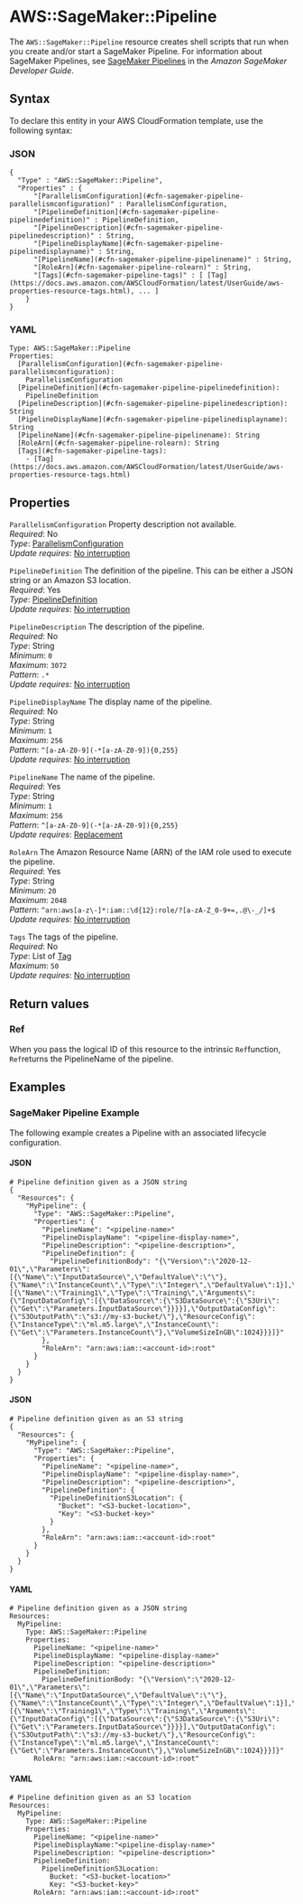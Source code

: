 # AWS::SageMaker::Pipeline<a name="aws-resource-sagemaker-pipeline"></a>

The `AWS::SageMaker::Pipeline` resource creates shell scripts that run when you create and/or start a SageMaker Pipeline\. For information about SageMaker Pipelines, see [SageMaker Pipelines](https://docs.aws.amazon.com/sagemaker/latest/dg/pipelines.html) in the *Amazon SageMaker Developer Guide*\.

## Syntax<a name="aws-resource-sagemaker-pipeline-syntax"></a>

To declare this entity in your AWS CloudFormation template, use the following syntax:

### JSON<a name="aws-resource-sagemaker-pipeline-syntax.json"></a>

```
{
  "Type" : "AWS::SageMaker::Pipeline",
  "Properties" : {
      "[ParallelismConfiguration](#cfn-sagemaker-pipeline-parallelismconfiguration)" : ParallelismConfiguration,
      "[PipelineDefinition](#cfn-sagemaker-pipeline-pipelinedefinition)" : PipelineDefinition,
      "[PipelineDescription](#cfn-sagemaker-pipeline-pipelinedescription)" : String,
      "[PipelineDisplayName](#cfn-sagemaker-pipeline-pipelinedisplayname)" : String,
      "[PipelineName](#cfn-sagemaker-pipeline-pipelinename)" : String,
      "[RoleArn](#cfn-sagemaker-pipeline-rolearn)" : String,
      "[Tags](#cfn-sagemaker-pipeline-tags)" : [ [Tag](https://docs.aws.amazon.com/AWSCloudFormation/latest/UserGuide/aws-properties-resource-tags.html), ... ]
    }
}
```

### YAML<a name="aws-resource-sagemaker-pipeline-syntax.yaml"></a>

```
Type: AWS::SageMaker::Pipeline
Properties: 
  [ParallelismConfiguration](#cfn-sagemaker-pipeline-parallelismconfiguration): 
    ParallelismConfiguration
  [PipelineDefinition](#cfn-sagemaker-pipeline-pipelinedefinition): 
    PipelineDefinition
  [PipelineDescription](#cfn-sagemaker-pipeline-pipelinedescription): String
  [PipelineDisplayName](#cfn-sagemaker-pipeline-pipelinedisplayname): String
  [PipelineName](#cfn-sagemaker-pipeline-pipelinename): String
  [RoleArn](#cfn-sagemaker-pipeline-rolearn): String
  [Tags](#cfn-sagemaker-pipeline-tags): 
    - [Tag](https://docs.aws.amazon.com/AWSCloudFormation/latest/UserGuide/aws-properties-resource-tags.html)
```

## Properties<a name="aws-resource-sagemaker-pipeline-properties"></a>

`ParallelismConfiguration`  <a name="cfn-sagemaker-pipeline-parallelismconfiguration"></a>
Property description not available\.  
*Required*: No  
*Type*: [ParallelismConfiguration](aws-properties-sagemaker-pipeline-parallelismconfiguration.md)  
*Update requires*: [No interruption](https://docs.aws.amazon.com/AWSCloudFormation/latest/UserGuide/using-cfn-updating-stacks-update-behaviors.html#update-no-interrupt)

`PipelineDefinition`  <a name="cfn-sagemaker-pipeline-pipelinedefinition"></a>
The definition of the pipeline\. This can be either a JSON string or an Amazon S3 location\.  
*Required*: Yes  
*Type*: [PipelineDefinition](aws-properties-sagemaker-pipeline-pipelinedefinition.md)  
*Update requires*: [No interruption](https://docs.aws.amazon.com/AWSCloudFormation/latest/UserGuide/using-cfn-updating-stacks-update-behaviors.html#update-no-interrupt)

`PipelineDescription`  <a name="cfn-sagemaker-pipeline-pipelinedescription"></a>
The description of the pipeline\.  
*Required*: No  
*Type*: String  
*Minimum*: `0`  
*Maximum*: `3072`  
*Pattern*: `.*`  
*Update requires*: [No interruption](https://docs.aws.amazon.com/AWSCloudFormation/latest/UserGuide/using-cfn-updating-stacks-update-behaviors.html#update-no-interrupt)

`PipelineDisplayName`  <a name="cfn-sagemaker-pipeline-pipelinedisplayname"></a>
The display name of the pipeline\.  
*Required*: No  
*Type*: String  
*Minimum*: `1`  
*Maximum*: `256`  
*Pattern*: `^[a-zA-Z0-9](-*[a-zA-Z0-9]){0,255}`  
*Update requires*: [No interruption](https://docs.aws.amazon.com/AWSCloudFormation/latest/UserGuide/using-cfn-updating-stacks-update-behaviors.html#update-no-interrupt)

`PipelineName`  <a name="cfn-sagemaker-pipeline-pipelinename"></a>
The name of the pipeline\.  
*Required*: Yes  
*Type*: String  
*Minimum*: `1`  
*Maximum*: `256`  
*Pattern*: `^[a-zA-Z0-9](-*[a-zA-Z0-9]){0,255}`  
*Update requires*: [Replacement](https://docs.aws.amazon.com/AWSCloudFormation/latest/UserGuide/using-cfn-updating-stacks-update-behaviors.html#update-replacement)

`RoleArn`  <a name="cfn-sagemaker-pipeline-rolearn"></a>
The Amazon Resource Name \(ARN\) of the IAM role used to execute the pipeline\.  
*Required*: Yes  
*Type*: String  
*Minimum*: `20`  
*Maximum*: `2048`  
*Pattern*: `^arn:aws[a-z\-]*:iam::\d{12}:role/?[a-zA-Z_0-9+=,.@\-_/]+$`  
*Update requires*: [No interruption](https://docs.aws.amazon.com/AWSCloudFormation/latest/UserGuide/using-cfn-updating-stacks-update-behaviors.html#update-no-interrupt)

`Tags`  <a name="cfn-sagemaker-pipeline-tags"></a>
The tags of the pipeline\.  
*Required*: No  
*Type*: List of [Tag](https://docs.aws.amazon.com/AWSCloudFormation/latest/UserGuide/aws-properties-resource-tags.html)  
*Maximum*: `50`  
*Update requires*: [No interruption](https://docs.aws.amazon.com/AWSCloudFormation/latest/UserGuide/using-cfn-updating-stacks-update-behaviors.html#update-no-interrupt)

## Return values<a name="aws-resource-sagemaker-pipeline-return-values"></a>

### Ref<a name="aws-resource-sagemaker-pipeline-return-values-ref"></a>

 When you pass the logical ID of this resource to the intrinsic `Ref`function, `Ref`returns the PipelineName of the pipeline\. 

## Examples<a name="aws-resource-sagemaker-pipeline--examples"></a>

### SageMaker Pipeline Example<a name="aws-resource-sagemaker-pipeline--examples--SageMaker_Pipeline_Example"></a>

The following example creates a Pipeline with an associated lifecycle configuration\.

#### JSON<a name="aws-resource-sagemaker-pipeline--examples--SageMaker_Pipeline_Example--json"></a>

```
# Pipeline definition given as a JSON string
{
  "Resources": {
    "MyPipeline": {
      "Type": "AWS::SageMaker::Pipeline",
      "Properties": {
        "PipelineName": "<pipeline-name>"
        "PipelineDisplayName": "<pipeline-display-name>",
        "PipelineDescription": "<pipeline-description>",
        "PipelineDefinition": {
          "PipelineDefinitionBody": "{\"Version\":\"2020-12-01\",\"Parameters\":[{\"Name\":\"InputDataSource\",\"DefaultValue\":\"\"},{\"Name\":\"InstanceCount\",\"Type\":\"Integer\",\"DefaultValue\":1}],\"Steps\":[{\"Name\":\"Training1\",\"Type\":\"Training\",\"Arguments\":{\"InputDataConfig\":[{\"DataSource\":{\"S3DataSource\":{\"S3Uri\":{\"Get\":\"Parameters.InputDataSource\"}}}}],\"OutputDataConfig\":{\"S3OutputPath\":\"s3://my-s3-bucket/\"},\"ResourceConfig\":{\"InstanceType\":\"ml.m5.large\",\"InstanceCount\":{\"Get\":\"Parameters.InstanceCount\"},\"VolumeSizeInGB\":1024}}}]}"
        },
        "RoleArn": "arn:aws:iam::<account-id>:root"
      }
    }
  }
}
```

#### JSON<a name="aws-resource-sagemaker-pipeline--examples--SageMaker_Pipeline_Example--json"></a>

```
# Pipeline definition given as an S3 string
{
  "Resources": {
    "MyPipeline": {
      "Type": "AWS::SageMaker::Pipeline",
      "Properties": {
        "PipelineName": "<pipeline-name>",
        "PipelineDisplayName": "<pipeline-display-name>",
        "PipelineDescription": "<pipeline-description>",
        "PipelineDefinition": {
          "PipelineDefinitionS3Location": {
            "Bucket": "<S3-bucket-location>",
            "Key": "<S3-bucket-key>"
          }
        },
        "RoleArn": "arn:aws:iam::<account-id>:root"
      }
    }
  }
}
```

#### YAML<a name="aws-resource-sagemaker-pipeline--examples--SageMaker_Pipeline_Example--yaml"></a>

```
# Pipeline definition given as a JSON string
Resources:
  MyPipeline:
    Type: AWS::SageMaker::Pipeline
    Properties:
      PipelineName: "<pipeline-name>" 
      PipelineDisplayName: "<pipeline-display-name>"
      PipelineDescription: "<pipeline-description>"
      PipelineDefinition:
        PipelineDefinitionBody: "{\"Version\":\"2020-12-01\",\"Parameters\":[{\"Name\":\"InputDataSource\",\"DefaultValue\":\"\"},{\"Name\":\"InstanceCount\",\"Type\":\"Integer\",\"DefaultValue\":1}],\"Steps\":[{\"Name\":\"Training1\",\"Type\":\"Training\",\"Arguments\":{\"InputDataConfig\":[{\"DataSource\":{\"S3DataSource\":{\"S3Uri\":{\"Get\":\"Parameters.InputDataSource\"}}}}],\"OutputDataConfig\":{\"S3OutputPath\":\"s3://my-s3-bucket/\"},\"ResourceConfig\":{\"InstanceType\":\"ml.m5.large\",\"InstanceCount\":{\"Get\":\"Parameters.InstanceCount\"},\"VolumeSizeInGB\":1024}}}]}"
      RoleArn: "arn:aws:iam::<account-id>:root"
```

#### YAML<a name="aws-resource-sagemaker-pipeline--examples--SageMaker_Pipeline_Example--yaml"></a>

```
# Pipeline definition given as an S3 location
Resources:
  MyPipeline:
    Type: AWS::SageMaker::Pipeline
    Properties:
      PipelineName: "<pipeline-name>"
      PipelineDisplayName:"<pipeline-display-name>"
      PipelineDescription: "<pipeline-description>"
      PipelineDefinition:
	    PipelineDefinitionS3Location:
          Bucket: "<S3-bucket-location>"
          Key: "<S3-bucket-key>"
      RoleArn: "arn:aws:iam::<account-id>:root"
```